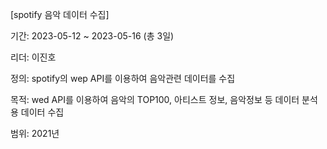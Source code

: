 [spotify 음악 데이터 수집]

기간: 2023-05-12 ~ 2023-05-16 (총 3일)

리더: 이진호

정의: spotify의 wep API를 이용하여 음악관련 데이터를 수집

목적: wed API를 이용하여 음악의 TOP100, 아티스트 정보, 음악정보 등 데이터 분석용 데이터 수집

범위: 2021년
